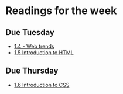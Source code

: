 # Readings for the week
## Due Tuesday
* [1.4 - Web trends](https://learn.zybooks.com/zybook/UNCOBACS200SanchezSpring2022/chapter/1/section/4)
* [1.5 Introduction to HTML](https://learn.zybooks.com/zybook/UNCOBACS200SanchezSpring2022/chapter/1/section/5)
## Due Thursday
* [1.6 Introduction to CSS](https://learn.zybooks.com/zybook/UNCOBACS200SanchezSpring2022/chapter/1/section/6)
